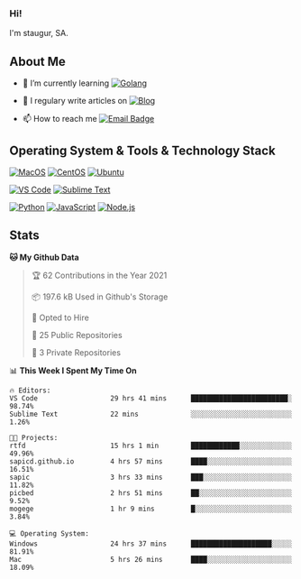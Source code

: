 ### Hi!

I'm staugur, SA.

## About Me

- 🌱 I’m currently learning [![Golang](https://img.shields.io/badge/-Go-7fd5ea?logo=go)](https:/golang.org/)

- 📝 I regulary write articles on [![Blog](https://img.shields.io/badge/-Blog-629ccd?style=for-the-badge&logo=python&logoColor=ffffff)](https://blog.saintic.com)

- 📫 How to reach me [![Email Badge](https://img.shields.io/badge/-email-c14438?style=for-the-badge&logo=Gmail&logoColor=ffffff)](mailto:me@tcw.im)

## Operating System & Tools & Technology Stack

[![MacOS](https://img.shields.io/badge/macOS-Catalina-292e33?style=flat-square&logo=apple&logoColor=ffffff)](https://www.apple.com/macos/catalina/)
[![CentOS](https://img.shields.io/badge/CentOS-7.0-292e33?style=flat-square&logo=CentOS&logoColor=)](https://www.centos.org/)
[![Ubuntu](https://img.shields.io/badge/Ubuntu-18-292e33?style=flat-square&logo=Ubuntu&logoColor=e95420)](https://www.ubuntu.com/)

[![VS Code](https://img.shields.io/badge/IDE-VSCode-292e33?style=flat-square&logo=Visual-studio-code)](https://code.visualstudio.com/)
[![Sublime Text](https://img.shields.io/badge/IDE-SublimeText-black?style=flat-square&logo=Sublime+Text)](https://www.sublimetext.com/)


[![Python](https://img.shields.io/badge/-Python-3776AB?style=flat-square&logo=python&logoColor=ffffff)](https://www.python.org/)
[![JavaScript](https://img.shields.io/badge/-JavaScript-%23F7DF1C?style=flat-square&logo=javascript&logoColor=000000&labelColor=%23F7DF1C&color=%23FFCE5A)](https://www.javascript.com/)
[![Node.js](https://img.shields.io/badge/-Node.js-00ADD8?style=flat-square&logo=node.js&logoColor=ffffff)](https://nodejs.org/)

## Stats

<!--START_SECTION:waka-->
**🐱 My Github Data** 

> 🏆 62 Contributions in the Year 2021
 > 
> 📦 197.6 kB Used in Github's Storage 
 > 
> 💼 Opted to Hire
 > 
> 📜 25 Public Repositories 
 > 
> 🔑 3 Private Repositories  
 > 
📊 **This Week I Spent My Time On** 

```text
🔥 Editors: 
VS Code                  29 hrs 41 mins      ████████████████████████░   98.74% 
Sublime Text             22 mins             ░░░░░░░░░░░░░░░░░░░░░░░░░   1.26%

🐱‍💻 Projects: 
rtfd                     15 hrs 1 min        ████████████░░░░░░░░░░░░░   49.96% 
sapicd.github.io         4 hrs 57 mins       ████░░░░░░░░░░░░░░░░░░░░░   16.51% 
sapic                    3 hrs 33 mins       ███░░░░░░░░░░░░░░░░░░░░░░   11.82% 
picbed                   2 hrs 51 mins       ██░░░░░░░░░░░░░░░░░░░░░░░   9.52% 
mogege                   1 hr 9 mins         █░░░░░░░░░░░░░░░░░░░░░░░░   3.84%

💻 Operating System: 
Windows                  24 hrs 37 mins      ████████████████████░░░░░   81.91% 
Mac                      5 hrs 26 mins       ████░░░░░░░░░░░░░░░░░░░░░   18.09%

```


<!--END_SECTION:waka-->
